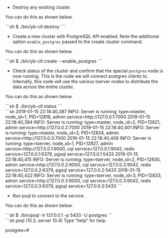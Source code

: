 ---
---

- Destroy any existing cluster.

You can do this as shown below.
<div class='copy separator-dollar'>
```sh
$ ./bin/yb-ctl destroy
```
</div>

- Create a new cluster with PostgreSQL API enabled. Note the additional option `enable_postgres` passed to the create cluster command.

You can do this as shown below.
<div class='copy separator-dollar'>
```sh
$ ./bin/yb-ctl create --enable_postgres
```
</div>

- Check status of the cluster and confirm that the special `postgres` node is now running. This is the node we will connect postgres clients to. Internally, this node will use the various tserver nodes to distribute the data across the entire cluster.

You can do this as shown below.
<div class='copy separator-dollar'>
```sh
$ ./bin/yb-ctl status
```
</div>
```sh
2019-01-15 22:18:40,387 INFO: Server is running: type=master, node_id=1, PID=12818, admin service=http://127.0.0.1:7000
2019-01-15 22:18:40,394 INFO: Server is running: type=master, node_id=2, PID=12821, admin service=http://127.0.0.2:7000
2019-01-15 22:18:40,401 INFO: Server is running: type=master, node_id=3, PID=12824, admin service=http://127.0.0.3:7000
2019-01-15 22:18:40,408 INFO: Server is running: type=tserver, node_id=1, PID=12827, admin service=http://127.0.0.1:9000, cql service=127.0.0.1:9042, redis service=127.0.0.1:6379, pgsql service=127.0.0.1:5433
2019-01-15 22:18:40,415 INFO: Server is running: type=tserver, node_id=2, PID=12830, admin service=http://127.0.0.2:9000, cql service=127.0.0.2:9042, redis service=127.0.0.2:6379, pgsql service=127.0.0.2:5433
2019-01-15 22:18:40,422 INFO: Server is running: type=tserver, node_id=3, PID=12833, admin service=http://127.0.0.3:9000, cql service=127.0.0.3:9042, redis service=127.0.0.3:6379, pgsql service=127.0.0.3:5433
```

- Run psql to connect to the service.

You can do this as shown below.
<div class='copy separator-dollar'>
```sh
$ ./bin/psql -h 127.0.0.1 -p 5433 -U postgres
```
</div>
```sh
psql (10.3, server 10.4)
Type "help" for help.

postgres=#
```
